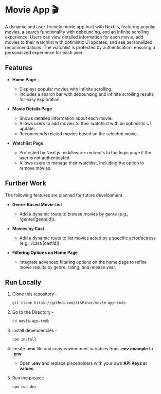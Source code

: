 # Movie App 🎬

A dynamic and user-friendly movie app built with Next.js, featuring popular
movies, a search functionality with debouncing, and an infinite scrolling
experience. Users can view detailed information for each movie, add movies to
their watchlist with optimistic UI updates, and see personalized
recommendations. The watchlist is protected by authentication, ensuring a
personalized experience for each user.

## Features

- **Home Page**

  - Displays popular movies with infinite scrolling.
  - Includes a search bar with debouncing and infinite scrolling results for
    easy exploration.

- **Movie Details Page**

  - Shows detailed information about each movie.
  - Allows users to add movies to their watchlist with an optimistic UI update.
  - Recommends related movies based on the selected movie.

- **Watchlist Page**

  - Protected by Next.js middleware: redirects to the login page if the user is
    not authenticated.
  - Allows users to manage their watchlist, including the option to remove
    movies.

## Further Work

The following features are planned for future development:

- **Genre-Based Movie List**

  - Add a dynamic route to browse movies by genre (e.g., /genre/[genreId]).

- **Movies by Cast**

  - Add a dynamic route to list movies acted by a specific actor/actress (e.g.,
    /cast/[castId]).

- **Filtering Options on Home Page**

  - Integrate advanced filtering options on the home page to refine movie
    results by genre, rating, and release year.

## Run Locally

1. Clone this repository -
   ```sh
   git clone https://github.com/itsMinar/movie-app-tmdb
   ```
2. Go to the Directory -

   ```sh
   cd movie-app-tmdb
   ```

3. Install dependencies -
   ```sh
   npm install
   ```
4. create **.env** file and copy environment variables from **.env.example** to
   **.env**
   - Open **.env** and replace placeholders with your own **API Keys or
     values**.
5. Run the project:
   ```bash
   npm run dev
   ```
